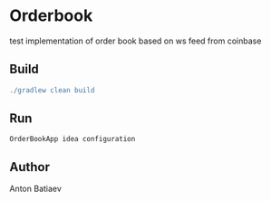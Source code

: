 # Orderbook

test implementation of order book based on ws feed from coinbase

## Build

```groovy
./gradlew clean build
```

## Run

```
OrderBookApp idea configuration
```

## Author

Anton Batiaev
